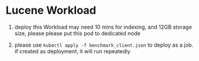 # Lucene Workload

1. deploy this Workload may need 10 mins for indexing, and 12GB storage size,
please please put this pod to dedicated node

2. please use `` kubectl apply -f benchmark_client.json `` to deploy as a job. if created as deployment, it will run repeatedly
 
